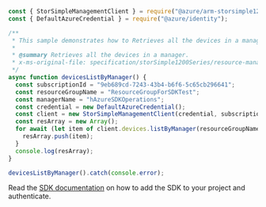 ```javascript
const { StorSimpleManagementClient } = require("@azure/arm-storsimple1200series");
const { DefaultAzureCredential } = require("@azure/identity");

/**
 * This sample demonstrates how to Retrieves all the devices in a manager.
 *
 * @summary Retrieves all the devices in a manager.
 * x-ms-original-file: specification/storSimple1200Series/resource-manager/Microsoft.StorSimple/stable/2016-10-01/examples/DevicesListByManager.json
 */
async function devicesListByManager() {
  const subscriptionId = "9eb689cd-7243-43b4-b6f6-5c65cb296641";
  const resourceGroupName = "ResourceGroupForSDKTest";
  const managerName = "hAzureSDKOperations";
  const credential = new DefaultAzureCredential();
  const client = new StorSimpleManagementClient(credential, subscriptionId);
  const resArray = new Array();
  for await (let item of client.devices.listByManager(resourceGroupName, managerName)) {
    resArray.push(item);
  }
  console.log(resArray);
}

devicesListByManager().catch(console.error);
```

Read the [SDK documentation](https://github.com/Azure/azure-sdk-for-js/blob/%40azure%2Farm-storsimple1200series_2.0.1/sdk/storsimple1200series/arm-storsimple1200series/README.md) on how to add the SDK to your project and authenticate.
